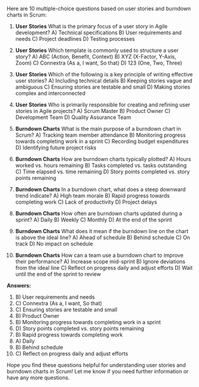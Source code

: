 Here are 10 multiple-choice questions based on user stories and burndown charts in Scrum:

1. **User Stories**
   What is the primary focus of a user story in Agile development?
   A) Technical specifications
   B) User requirements and needs
   C) Project deadlines
   D) Testing processes

2. **User Stories**
   Which template is commonly used to structure a user story?
   A) ABC (Action, Benefit, Context)
   B) XYZ (X-Factor, Y-Axis, Zoom)
   C) Connextra (As a, I want, So that)
   D) 123 (One, Two, Three)

3. **User Stories**
   Which of the following is a key principle of writing effective user stories?
   A) Including technical details
   B) Keeping stories vague and ambiguous
   C) Ensuring stories are testable and small
   D) Making stories complex and interconnected

4. **User Stories**
   Who is primarily responsible for creating and refining user stories in Agile projects?
   A) Scrum Master
   B) Product Owner
   C) Development Team
   D) Quality Assurance Team

5. **Burndown Charts**
   What is the main purpose of a burndown chart in Scrum?
   A) Tracking team member attendance
   B) Monitoring progress towards completing work in a sprint
   C) Recording budget expenditures
   D) Identifying future project risks

6. **Burndown Charts**
   How are burndown charts typically plotted?
   A) Hours worked vs. hours remaining
   B) Tasks completed vs. tasks outstanding
   C) Time elapsed vs. time remaining
   D) Story points completed vs. story points remaining

7. **Burndown Charts**
   In a burndown chart, what does a steep downward trend indicate?
   A) High team morale
   B) Rapid progress towards completing work
   C) Lack of productivity
   D) Project delays

8. **Burndown Charts**
   How often are burndown charts updated during a sprint?
   A) Daily
   B) Weekly
   C) Monthly
   D) At the end of the sprint

9. **Burndown Charts**
   What does it mean if the burndown line on the chart is above the ideal line?
   A) Ahead of schedule
   B) Behind schedule
   C) On track
   D) No impact on schedule

10. **Burndown Charts**
    How can a team use a burndown chart to improve their performance?
    A) Increase scope mid-sprint
    B) Ignore deviations from the ideal line
    C) Reflect on progress daily and adjust efforts
    D) Wait until the end of the sprint to review

**Answers:**
1. B) User requirements and needs
2. C) Connextra (As a, I want, So that)
3. C) Ensuring stories are testable and small
4. B) Product Owner
5. B) Monitoring progress towards completing work in a sprint
6. D) Story points completed vs. story points remaining
7. B) Rapid progress towards completing work
8. A) Daily
9. B) Behind schedule
10. C) Reflect on progress daily and adjust efforts

Hope you find these questions helpful for understanding user stories and burndown charts in Scrum! Let me know if you need further information or have any more questions.
